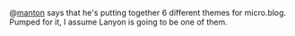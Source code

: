 <!-- slug: 2017/02/20/3 -->
<!-- published: 2017-02-20T08:58:29.503Z -->

@[manton][] says that he's putting together 6 different themes for micro.blog. Pumped for it, I assume Lanyon is going to be one of them.

  [manton]: http://manton.org/